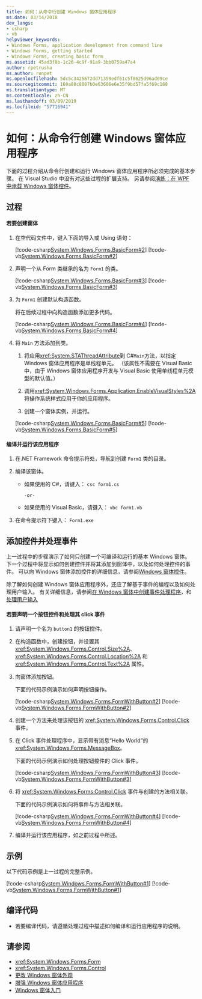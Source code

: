 ```yaml
---
title: 如何：从命令行创建 Windows 窗体应用程序
ms.date: 03/14/2018
dev_langs:
- csharp
- vb
helpviewer_keywords:
- Windows Forms, application development from command line
- Windows Forms, getting started
- Windows Forms, creating basic form
ms.assetid: 45ad3f8b-1c26-4c9f-91a9-3bb0759a47a4
author: rpetrusha
ms.author: ronpet
ms.openlocfilehash: 5dc5c3425672dd71359edf61c5f8625d96ad09ce
ms.sourcegitcommit: 160a88c8087b0e63606e6e35f9bd57fa5f69c168
ms.translationtype: MT
ms.contentlocale: zh-CN
ms.lasthandoff: 03/09/2019
ms.locfileid: "57716941"
---
```

# <a name="how-to-create-a-windows-forms-application-from-the-command-line"></a>如何：从命令行创建 Windows 窗体应用程序
下面的过程介绍从命令行创建和运行 Windows 窗体应用程序所必须完成的基本步骤。 在 Visual Studio 中没有对这些过程的扩展支持。  另请参阅[演练：在 WPF 中承载 Windows 窗体控件](../wpf/advanced/walkthrough-hosting-a-windows-forms-control-in-wpf.md)。  
  
## <a name="procedure"></a>过程  
  
#### <a name="to-create-the-form"></a>若要创建窗体  
  
1.  在空代码文件中，键入下面的导入或 Using 语句：  
  
     [!code-csharp[System.Windows.Forms.BasicForm#2](~/samples/snippets/csharp/VS_Snippets_Winforms/System.Windows.Forms.BasicForm/CS/Form1.cs#2)]
     [!code-vb[System.Windows.Forms.BasicForm#2](~/samples/snippets/visualbasic/VS_Snippets_Winforms/System.Windows.Forms.BasicForm/VB/Form1.vb#2)]  
  
2.  声明一个从 Form 类继承的名为 `Form1` 的类。  
  
     [!code-csharp[System.Windows.Forms.BasicForm#3](~/samples/snippets/csharp/VS_Snippets_Winforms/System.Windows.Forms.BasicForm/CS/Form1.cs#3)]
     [!code-vb[System.Windows.Forms.BasicForm#3](~/samples/snippets/visualbasic/VS_Snippets_Winforms/System.Windows.Forms.BasicForm/VB/Form1.vb#3)]  
  
3.  为 `Form1` 创建默认构造函数。  
  
     将在后续过程中向构造函数添加更多代码。  
  
     [!code-csharp[System.Windows.Forms.BasicForm#4](~/samples/snippets/csharp/VS_Snippets_Winforms/System.Windows.Forms.BasicForm/CS/Form1.cs#4)]
     [!code-vb[System.Windows.Forms.BasicForm#4](~/samples/snippets/visualbasic/VS_Snippets_Winforms/System.Windows.Forms.BasicForm/VB/Form1.vb#4)]  
  
4.  将 `Main` 方法添加到类。  
  
    1.  将应用<xref:System.STAThreadAttribute>到 C#`Main`方法，以指定 Windows 窗体应用程序是单线程单元。 （该属性不需要在 Visual Basic 中，由于 Windows 窗体应用程序开发与 Visual Basic 使用单线程单元模型的默认值。）  
  
    2.  调用<xref:System.Windows.Forms.Application.EnableVisualStyles%2A>将操作系统样式应用于你的应用程序。  
  
    3.  创建一个窗体实例，并运行。  
  
     [!code-csharp[System.Windows.Forms.BasicForm#5](~/samples/snippets/csharp/VS_Snippets_Winforms/System.Windows.Forms.BasicForm/CS/Form1.cs#5)]
     [!code-vb[System.Windows.Forms.BasicForm#5](~/samples/snippets/visualbasic/VS_Snippets_Winforms/System.Windows.Forms.BasicForm/VB/Form1.vb#5)]  
  
#### <a name="to-compile-and-run-the-application"></a>编译并运行该应用程序  
  
1.  在.NET Framework 命令提示符处，导航到创建 `Form1` 类的目录。  
  
2.  编译该窗体。  
  
    -   如果使用的 C#，请键入： `csc form1.cs`  
  
         `-or-`  
  
    -   如果使用的 Visual Basic，请键入： `vbc form1.vb`  
  
3.  在命令提示符下键入： `Form1.exe`  
  
## <a name="adding-a-control-and-handling-an-event"></a>添加控件并处理事件  
 上一过程中的步骤演示了如何只创建一个可编译和运行的基本 Windows 窗体。 下一个过程中将显示如何创建控件并将其添加到窗体中，以及如何处理控件的事件。 可以向 Windows 窗体添加控件的详细信息，请参阅[Windows 窗体控件](./controls/index.md)。  
  
 除了解如何创建 Windows 窗体应用程序外，还应了解基于事件的编程以及如何处理用户输入。 有关详细信息，请参阅[在 Windows 窗体中创建事件处理程序](creating-event-handlers-in-windows-forms.md)，和[处理用户输入](./controls/handling-user-input.md)  
  
#### <a name="to-declare-a-button-control-and-handle-its-click-event"></a>若要声明一个按钮控件和处理其 click 事件  
  
1.  请声明一个名为 `button1` 的按钮控件。  
  
2.  在构造函数中，创建按钮，并设置其 <xref:System.Windows.Forms.Control.Size%2A>、<xref:System.Windows.Forms.Control.Location%2A> 和 <xref:System.Windows.Forms.Control.Text%2A> 属性。  
  
3.  向窗体添加按钮。  
  
     下面的代码示例演示如何声明按钮操作。  
  
     [!code-csharp[System.Windows.Forms.FormWithButton#2](~/samples/snippets/csharp/VS_Snippets_Winforms/System.Windows.Forms.FormWithButton/CS/Form1.cs#2)]
     [!code-vb[System.Windows.Forms.FormWithButton#2](~/samples/snippets/visualbasic/VS_Snippets_Winforms/System.Windows.Forms.FormWithButton/VB/Form1.vb#2)]  
  
4.  创建一个方法来处理该按钮的 <xref:System.Windows.Forms.Control.Click> 事件。  
  
5.  在 Click 事件处理程序中，显示带有消息“Hello World”的 <xref:System.Windows.Forms.MessageBox>。  
  
     下面的代码示例演示如何处理按钮控件的 Click 事件。  
  
     [!code-csharp[System.Windows.Forms.FormWithButton#3](~/samples/snippets/csharp/VS_Snippets_Winforms/System.Windows.Forms.FormWithButton/CS/Form1.cs#3)]
     [!code-vb[System.Windows.Forms.FormWithButton#3](~/samples/snippets/visualbasic/VS_Snippets_Winforms/System.Windows.Forms.FormWithButton/VB/Form1.vb#3)]  
  
6.  将 <xref:System.Windows.Forms.Control.Click> 事件与创建的方法相关联。  
  
     下面的代码示例演示如何将事件与方法相关联。  
  
     [!code-csharp[System.Windows.Forms.FormWithButton#4](~/samples/snippets/csharp/VS_Snippets_Winforms/System.Windows.Forms.FormWithButton/CS/Form1.cs#4)]
     [!code-vb[System.Windows.Forms.FormWithButton#4](~/samples/snippets/visualbasic/VS_Snippets_Winforms/System.Windows.Forms.FormWithButton/VB/Form1.vb#4)]  
  
7.  编译并运行该应用程序，如之前过程中所述。  
  
## <a name="example"></a>示例  
 以下代码示例是上一过程的完整示例。  
  
 [!code-csharp[System.Windows.Forms.FormWithButton#1](~/samples/snippets/csharp/VS_Snippets_Winforms/System.Windows.Forms.FormWithButton/CS/Form1.cs#1)]
 [!code-vb[System.Windows.Forms.FormWithButton#1](~/samples/snippets/visualbasic/VS_Snippets_Winforms/System.Windows.Forms.FormWithButton/VB/Form1.vb#1)]  
  
## <a name="compiling-the-code"></a>编译代码  
  
-   若要编译代码，请遵循处理过程中描述如何编译和运行应用程序的说明。  
  
## <a name="see-also"></a>请参阅
- <xref:System.Windows.Forms.Form>
- <xref:System.Windows.Forms.Control>
- [更改 Windows 窗体外观](changing-the-appearance-of-windows-forms.md)
- [增强 Windows 窗体应用程序](./advanced/index.md)
- [Windows 窗体入门](getting-started-with-windows-forms.md)

